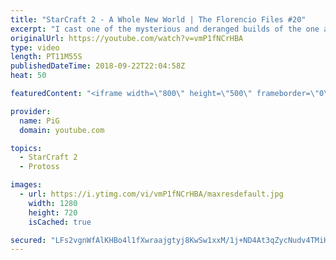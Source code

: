 ```yaml
---
title: "StarCraft 2 - A Whole New World | The Florencio Files #20"
excerpt: "I cast one of the mysterious and deranged builds of the one and only Florencio, the dude that invented the proxy nexus recall rush -- Watch live at https://www.twitch.tv/x5_pig"
originalUrl: https://youtube.com/watch?v=vmP1fNCrHBA
type: video
length: PT11M55S
publishedDateTime: 2018-09-22T22:04:58Z
heat: 50

featuredContent: "<iframe width=\"800\" height=\"500\" frameborder=\"0\" src=\"https://www.youtube.com/embed/vmP1fNCrHBA\" allow=\"accelerometer; autoplay; encrypted-media; gyroscope; picture-in-picture\" allowfullscreen></iframe>"

provider:
  name: PiG
  domain: youtube.com

topics:
  - StarCraft 2
  - Protoss

images:
  - url: https://i.ytimg.com/vi/vmP1fNCrHBA/maxresdefault.jpg
    width: 1280
    height: 720
    isCached: true

secured: "LFs2vgnWfAlKHBo4l1fXwraajgtyj8KwSw1xxM/1j+ND4At3qZycNudv4TMiHLY2HSXyAo8cDvkBiIBoXtXYXHdsLg12BG/5mYtj7W5cnrNVVE6pyzhq6kG2Ce1/EEsJWOia8iQAtI9vbaShd2+gZhYg3/BsVDYzSq2S1PC+p4qR4yUf9sc7dT6uyU3p8OvkvYJ5dFWZkaCtIrWDwqWvDhbNroR6+7ie/h05nrYnPb/CGOlxpGAKuA2Omiurg8gtKv1OinzxWeNfDMMLE6BJX38BP6hBTaO4L4dvRNk3xX51y8bFSvR/YH5kPC9QiWjB61MGH/gNV4q8v335KW1s55pAdEOZQp3GJ6Bj4qD+LENplvwCXygidexXEwUxPWfphPgeoakRmm8TCaA12kL/hbtyhILxkHBywHnIEISx6lc=;dcg/CpcizPPK0alOdFUkaA=="
---
```



